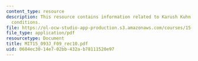 ```yaml
---
content_type: resource
description: This resource contains information related to Karush Kuhn Tucker necessary
  conditions.
file: https://ol-ocw-studio-app-production.s3.amazonaws.com/courses/15-093j-optimization-methods-fall-2009/0684ec3014e702bb432ab78111520e97_MIT15_093J_F09_rec10.pdf
file_type: application/pdf
resourcetype: Document
title: MIT15_093J_F09_rec10.pdf
uid: 0684ec30-14e7-02bb-432a-b78111520e97
---
```

